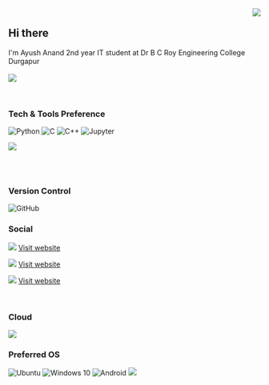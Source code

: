 ## <p align="right">![](https://komarev.com/ghpvc/?username=akayush1108&color=red)</p> Hi there 


I'm Ayush Anand 2nd year IT student at Dr B C Roy Engineering College Durgapur
<br><br>
<a href="https://github.com/S3RP3NT/github-readme-stats">
<img align="center" SRC="https://github-readme-stats.vercel.app/api?username=akayush1108&show_icons=true&hide=contribs,prs&cache_seconds=86400&theme=material-palenight"/>
</a>

<br>

### Tech & Tools Preference

<img alt="Python" src="https://img.shields.io/badge/python%20-%2314354C.svg?&style=for-the-badge&logo=python&logoColor=white"/> <img alt="C" src="https://img.shields.io/badge/C-00599C?style=for-the-badge&logo=c&logoColor=white"/> <img alt="C++" src="https://img.shields.io/badge/c++%20-%2300599C.svg?&style=for-the-badge&logo=c%2B%2B&ogoColor=white"/> <img alt="Jupyter" src="https://img.shields.io/badge/Jupyter%20-%23F37626.svg?&style=for-the-badge&logo=Jupyter&logoColor=white" />


<a href="https://github.com/akayush1108/github-readme-stats">
  <!-- Change the `github-readme-stats.anuraghazra1.vercel.app` to `github-readme-stats.vercel.app`  -->
  <img align="center" src="https://github-readme-stats.anuraghazra1.vercel.app/api/top-langs/?username=akayush1108&langs_count=4&theme=material-palenight&layout=compact" />
</a>


<br><br>

### Version Control

<img alt="GitHub" src="https://img.shields.io/badge/github%20-%23121011.svg?&style=for-the-badge&logo=github&logoColor=white"/> 

<br>

### Social

<img src="https://img.shields.io/badge/LinkedIn-0077B5?style=for-the-badge&logo=linkedin&logoColor=white" /> [Visit website](https://www.linkedin.com/in/akayush1108/ "LCO") 

<img src="https://img.shields.io/badge/Facebook-1877F2?style=for-the-badge&logo=facebook&logoColor=white" /> [Visit website](https://www.facebook.com/akayush1108/ "LCO")

<img src="https://img.shields.io/badge/-Hackerrank-2EC866?style=for-the-badge&logo=HackerRank&logoColor=white" /> [Visit website](https://www.hackerrank.com/akayush1108 "LCO")

<br>

### Cloud 

<img src="https://img.shields.io/badge/Google_Cloud-4285F4?style=for-the-badge&logo=google-cloud&logoColor=white" />

<br>

### Preferred OS
<img alt="Ubuntu" src="https://img.shields.io/badge/Ubuntu-E95420?style=for-the-badge&logo=ubuntu&logoColor=white" /> <img alt="Windows 10" src="https://img.shields.io/badge/Windows-0078D6?style=for-the-badge&logo=windows&logoColor=white" /> <img alt="Android" src="https://img.shields.io/badge/Android-3DDC84?style=for-the-badge&logo=android&logoColor=white" /> <img src="https://img.shields.io/badge/Arch_Linux-1793D1?style=for-the-badge&logo=arch-linux&logoColor=white" />
